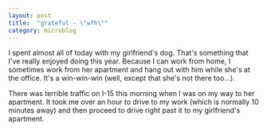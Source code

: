 ```yaml
---
layout: post
title:  "grateful - \"wfh\""
category: microblog
---
```


I spent almost all of today with my girlfriend's dog. That's something that I've really enjoyed doing this year. Because I can work from home, I sometimes work from her apartment and hang out with him while she's at the office. It's a win-win-win (well, except that she's not there too...).

There was terrible traffic on I-15 this morning when I was on my way to her apartment. It took me over an hour to drive to my work (which is normally 10 minutes away) and then proceed to drive right past it to my girlfriend's apartment. 
